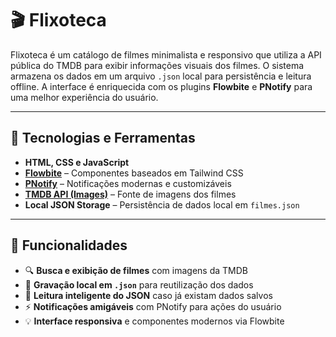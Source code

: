 # 🎬 Flixoteca

Flixoteca é um catálogo de filmes minimalista e responsivo que utiliza a API pública do TMDB para exibir informações visuais dos filmes. O sistema armazena os dados em um arquivo `.json` local para persistência e leitura offline. A interface é enriquecida com os plugins **Flowbite** e **PNotify** para uma melhor experiência do usuário.

---

## 🚀 Tecnologias e Ferramentas

- **HTML, CSS e JavaScript**
- **[Flowbite](https://flowbite.com/)** – Componentes baseados em Tailwind CSS
- **[PNotify](https://sciactive.com/pnotify/)** – Notificações modernas e customizáveis
- **[TMDB API (Images)](https://image.tmdb.org/t/p/w300)** – Fonte de imagens dos filmes
- **Local JSON Storage** – Persistência de dados local em `filmes.json`

---

## 🔧 Funcionalidades

- 🔍 **Busca e exibição de filmes** com imagens da TMDB
- 💾 **Gravação local em `.json`** para reutilização dos dados
- 🧠 **Leitura inteligente do JSON** caso já existam dados salvos
- ⚡ **Notificações amigáveis** com PNotify para ações do usuário
- 💡 **Interface responsiva** e componentes modernos via Flowbite
